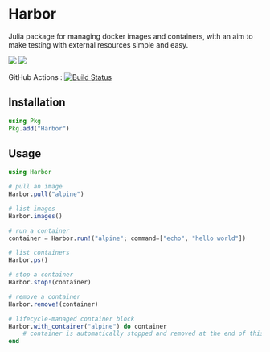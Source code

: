 # Harbor

Julia package for managing docker images and containers,
with an aim to make testing with external resources simple and easy.

[![](https://img.shields.io/badge/docs-stable-blue.svg)](https://JuliaServices.github.io/Harbor.jl/stable)
[![](https://img.shields.io/badge/docs-dev-blue.svg)](https://JuliaServices.github.io/Harbor.jl/dev)

GitHub Actions : [![Build Status](https://github.com/JuliaServices/Harbor.jl/workflows/CI/badge.svg)](https://github.com/JuliaServices/Harbor.jl/actions?query=workflow%3ACI+branch%3Amain)

## Installation

```julia
using Pkg
Pkg.add("Harbor")
```

## Usage

```julia
using Harbor

# pull an image
Harbor.pull("alpine")

# list images
Harbor.images()

# run a container
container = Harbor.run!("alpine"; command=["echo", "hello world"])

# list containers
Harbor.ps()

# stop a container
Harbor.stop!(container)

# remove a container
Harbor.remove!(container)

# lifecycle-managed container block
Harbor.with_container("alpine") do container
    # container is automatically stopped and removed at the end of this block
end

```
